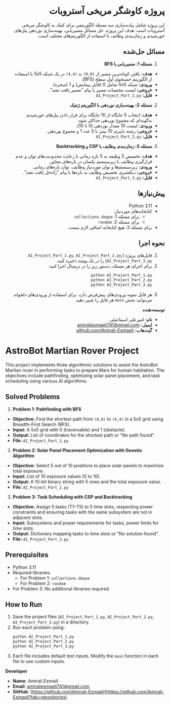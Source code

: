 <div dir="rtl">

# پروژه کاوشگر مریخی آستروبات
این پروژه شامل پیاده‌سازی سه مسئله الگوریتمی برای کمک به کاوشگر مریخی آستروبات است. هدف این پروژه، حل مسائل مسیر‌یابی، بهینه‌سازی نوردهی پنل‌های خورشیدی و زمان‌بندی وظایف با استفاده از الگوریتم‌های مختلف است.

## مسائل حل‌شده
1. **مسئله 1: مسیر‌یابی با BFS**
- **هدف:** یافتن کوتاه‌ترین مسیر از `(0,0)` به `(4,4)` در یک شبکه 5x5 با استفاده از الگوریتم جستجوی اول سطح (BFS).
- **ورودی:** شبکه 5x5 شامل 0 (قابل پیمایش) و 1 (صخره).
- **خروجی:**  لیست مختصات مسیر یا پیام "مسیر یافت نشد".
- **فایل:** `AI_Project_Part_1.py`

2. **مسئله 2: بهینه‌سازی نوردهی با الگوریتم ژنتیک**
- **هدف:**  انتخاب 5 جایگاه از 10 جایگاه برای قرار دادن پنل‌های خورشیدی به‌گونه‌ای که مجموع نوردهی حداکثر شود.
- **ورودی:** لیست 10 مقدار نوردهی (0 تا 10).
- **خروجی:**  رشته باینری 10 بیتی با 5 عدد 1 و مجموع نوردهی.
- **فایل:** `AI_Project_Part_2.py`

3. **مسئله 3: زمان‌بندی وظایف با CSP و Backtracking**
- **هدف:**  تخصیص 5 وظیفه به 5 بازه زمانی با رعایت محدودیت‌های توان و عدم قرارگیری وظایف با زیرسیستم یکسان در بازه‌های مجاور.
- **ورودی:**  زیرسیستم‌ها و توان موردنیاز وظایف، توان بازه‌های زمانی.
- **خروجی:**  دیکشنری تخصیص وظایف به بازه‌ها یا پیام "راه‌حل یافت نشد".
- **فایل:** `AI_Project_Part_3.py`

## پیش‌نیازها
- Python 3.11
- کتابخانه‌های موردنیاز:
    - برای مسئله 1: `collections.deque`
    - برای مسئله 2: `random`
- برای مسئله 3: هیچ کتابخانه اضافی لازم نیست

## نحوه اجرا
1. فایل‌های پروژه (`AI_Project_Part_1.py`, `AI_Project_Part_2.py`, `AI_Project_Part_3.py`) را در یک پوشه ذخیره کنید.
2. برای اجرای هر مسئله، دستور زیر را در ترمینال اجرا کنید:
    ```bash
    python AI_Project_Part_1.py
    python AI_Project_Part_2.py
    python AI_Project_Part_3.py
    ```
3. هر فایل نمونه ورودی‌های پیش‌فرض دارد. برای استفاده از ورودی‌های دلخواه، می‌توانید بخش `main` هر فایل را تغییر دهید.

**توسعه‌دهنده**

- **نام:** امیرعلی اسماعیلی  
- **ایمیل:** [amiraliesmaeli741@gmail.com](mailto:amiraliesmaeli741@gmail.com)  
- **گیت‌هاب:** [github.com/Amirali-Esmaeli](https://github.com/Amirali-Esmaeli?tab=repositories)
</div>

# AstroBot Martian Rover Project
This project implements three algorithmic solutions to assist the AstroBot Martian rover in performing tasks to prepare Mars for human habitation. The objectives include pathfinding, optimizing solar panel placement, and task scheduling using various AI algorithms.

## Solved Problems
1. **Problem 1: Pathfinding with BFS**
- **Objective:** Find the shortest path from `(0,0)` to `(4,4)` in a 5x5 grid using Breadth-First Search (BFS).
- **Input:** A 5x5 grid with 0 (traversable) and 1 (obstacle).
- **Output:**  List of coordinates for the shortest path or "No path found".
- **File:** `AI_Project_Part_1.py`

2. **Problem 2: Solar Panel Placement Optimization with Genetic Algorithm**
- **Objective:** Select 5 out of 10 positions to place solar panels to maximize total exposure.
- **Input:** List of 10 exposure values (0 to 10).
- **Output:** A 10-bit binary string with 5 ones and the total exposure value.
- **File:** `AI_Project_Part_2.py`

3. **Problem 3: Task Scheduling with CSP and Backtracking**
- **Objective:** Assign 5 tasks (T1–T5) to 5 time slots, respecting power constraints and ensuring tasks with the same subsystem are not in adjacent slots.
- **Input:** Subsystems and power requirements for tasks, power limits for time slots.
- **Output:** Dictionary mapping tasks to time slots or "No solution found".
- **File:** `AI_Project_Part_3.py`

## Prerequisites
- Python 3.11
- Required libraries:
    - For Problem 1: `collections.deque`
    - For Problem 2: `random`
- For Problem 3: No additional libraries required

## How to Run
1. Save the project files (`AI_Project_Part_1.py`, `AI_Project_Part_2.py`, `AI_Project_Part_3.py`)  in a directory.
2. Run each problem using:
    ```bash
    python AI_Project_Part_1.py
    python AI_Project_Part_2.py
    python AI_Project_Part_3.py
    ```
3. Each file includes default test inputs. Modify the `main` function in each file to use custom inputs.

**Developer**

- **Name**: Amirali Esmaili
- **Email**: [amiraliesmaeli741@gmail.com](mailto:amiraliesmaeli741@gmail.com)
- **GitHub**: [https://github.com/Amirali-Esmaeli](https://github.com/Amirali-Esmaeli?tab=repositories)
